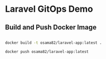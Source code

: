 # Laravel GitOps Demo

## Build and Push Docker Image

```bash

docker build -t osama82/laravel-app:latest .

docker push osama82/laravel-app:latest
